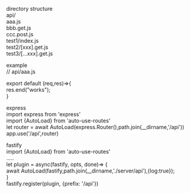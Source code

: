 directory structure  
api/  
  aaa.js  
  bbb.get.js  
  ccc.post.js  
  test1/index.js  
  test2/[xxx].get.js  
  test3/[...xxx].get.js  

example  
//    api/aaa.js  

export default (req,res)=>{  
    res.end("works");  
}  

express  
import express from 'express'  
import {AutoLoad} from 'auto-use-routes'  
let router = await AutoLoad(express.Router(),path.join(__dirname,'/api'))  
app.use('/api',router)  

fastify  
import {AutoLoad} from 'auto-use-routes'  
.....  
let plugin = async(fastify, opts, done)=> {  
    await AutoLoad(fastify,path.join(__dirname,'./server/api'),{log:true});  
}  
fastify.register(plugin, {prefix: '/api'})  

